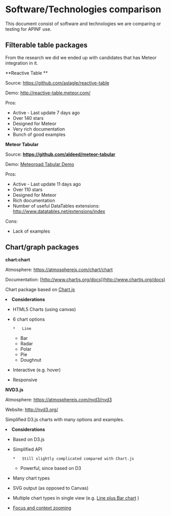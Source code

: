 # Software/Technologies comparison

This document consist of software and technologies we are comparing or testing for APINF use. 

## Filterable table packages

From the research we did we ended up with candidates that has Meteor integration in it. 

**Reactive Table **

Source: [](https://github.com/aslagle/reactive-table)https://github.com/aslagle/reactive-table

Demo: [](http://reactive-table.meteor.com/)http://reactive-table.meteor.com/

Pros:

*   Active - Last update 7 days ago
*   Over 140 stars
*   Designed for Meteor
*   Very rich documentation
*   Bunch of good examples

**Meteor Tabular**

Source: [](https://github.com/aldeed/meteor-tabular)**https://github.com/aldeed/meteor-tabular**

Demo: [Meteorpad Tabular Demo](http://meteorpad.com/pad/xNafF9N5XJNrFJEyG/TabularDemo) 

Pros:

*   Active - Last update 11 days ago
*   Over 110 stars
*   Designed for Meteor
*   Rich documentation
*   Number of useful DataTables extensions: [](http://www.datatables.net/extensions/index)http://www.datatables.net/extensions/index

Cons:

*   Lack of examples

## Chart/graph packages

**chart:chart**

Atmosphere: [](https://atmospherejs.com/chart/chart)https://atmospherejs.com/chart/chart

Documentation: [](http://www.chartjs.org/docs)[http://www.chartjs.org/docs](http://www.chartjs.org/docs) 

Chart package based on [Chart.js](http://www.chartjs.org/) 
<undefined><li>**Considerations**</li></undefined>

*   HTML5 Charts (using canvas)
*   6 chart options

        *   Line
    *   Bar
    *   Radar
    *   Polar
    *   Pie
    *   Doughnut

*   Interactive (e.g. hover)
*   Responsive

**NVD3.js**

Atmosphere: [](https://atmospherejs.com/nvd3/nvd3)https://atmospherejs.com/nvd3/nvd3

Website: [](http://nvd3.org/)http://nvd3.org/

Simplified D3.js charts with many options and examples.
<undefined><li>**Considerations**</li></undefined>

*   Based on D3.js
*   Simplified API

        *   Still slightly complicated compared with Chart.js
    *   Powerful, since based on D3

*   Many chart types
*   SVG output (as opposed to Canvas)
*   Multiple chart types in single view (e.g. [Line plus Bar chart](http://nvd3.org/examples/linePlusBar.html) )
*   [Focus and context zooming](http://bl.ocks.org/mbostock/1667367) 